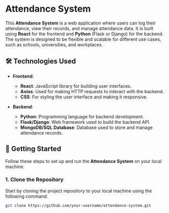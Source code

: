 # Attendance System

This **Attendance System** is a web application where users can log their attendance, view their records, and manage attendance data. It is built using **React** for the frontend and **Python** (Flask or Django) for the backend. The system is designed to be flexible and scalable for different use cases, such as schools, universities, and workplaces.

## 🛠️ Technologies Used

- **Frontend**:
  - **React**: JavaScript library for building user interfaces.
  - **Axios**: Used for making HTTP requests to interact with the backend.
  - **CSS**: For styling the user interface and making it responsive.

- **Backend**:
  - **Python**: Programming language for backend development.
  - **Flask/Django**: Web framework used to build the backend API.
  - **MongoDB/SQL Database**: Database used to store and manage attendance records.

## 🚀 Getting Started

Follow these steps to set up and run the **Attendance System** on your local machine.

### 1. Clone the Repository

Start by cloning the project repository to your local machine using the following command:

```bash
git clone https://github.com/your-username/attendance-system.git
